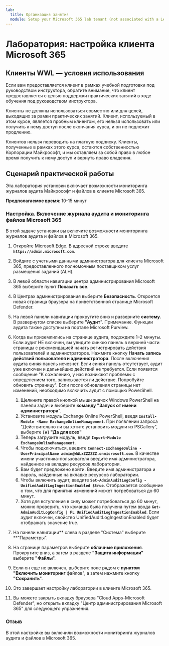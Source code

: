 ```yaml
---
lab:
  title: Организация занятия
  module: Setup your Microsoft 365 lab tenant (not associated with a Learn module)
---
```


# Лаборатория: настройка клиента Microsoft 365

## Клиенты WWL — условия использования
Если вам предоставляется клиент в рамках учебной подготовки под руководством инструктора, обратите внимание, что клиент предоставляется с целью поддержки практических занятий в ходе обучения под руководством инструктора.

Клиенты не должны использоваться совместно или для целей, выходящих за рамки практических занятий. Клиент, используемый в этом курсе, является пробным клиентом, его нельзя использовать или получить к нему доступ после окончания курса, и он не подлежит продлению.

Клиентов нельзя переводить на платную подписку. Клиенты, полученные в рамках этого курса, остаются собственностью Корпорации Майкрософт, и мы оставляем за собой право в любое время получить к нему доступ и вернуть право владения.

## Сценарий практической работы

Эта лаборатория установки включает возможности мониторинга журналов аудита Майкрософт и файлов в клиенте Microsoft 365.

**Предполагаемое время**: 10-15 минут

### Настройка. Включение журнала аудита и мониторинга файлов Microsoft 365

В этой задаче установки вы включите возможности мониторинга журналов аудита и файлов в Microsoft 365.  

1. Откройте Microsoft Edge. В адресной строке введите **`https://admin.microsoft.com`**.

1. Войдите с учетными данными администратора для клиента Microsoft 365, предоставленного полномочным поставщиком услуг размещения заданий (ALH).

1. В левой области навигации центра администрирования Microsoft 365 выберите пункт **Показать все**.

1. В Центрах администрирования выберите **Безопасность**.  Откроется новая страница браузера на приветственной странице Microsoft Defender.

1. На левой панели навигации прокрутите вниз и разверните **систему**.  В развернутом списке выберите **"Аудит**".  Примечание. Функции аудита также доступны на портале Microsoft Purview.

1. Когда вы приземлились на странице аудита, подождите 1–2 минуты.  Если аудит НЕ включен, вы увидите синюю панель в верхней части страницы с рекомендацией начать регистрировать действия пользователей и администраторов.  Нажмите кнопку **Начать запись действий пользователя и администратора**.  После включения аудита синяя панель исчезнет.  Если синяя панель отсутствует, аудит уже включен и дальнейших действий не требуется.  Если появится сообщение "К сожалению, у нас возникают проблемы с определением того, записывается ли действие. Попробуйте обновить страницу". Если после обновления страницы нет изменений, необходимо включить аудит с помощью PowerShell.
    1. Щелкните правой кнопкой мыши значок Windows PowerShell на панели задач и выберите **команду "Запуск от имени администратора**".
    1. Установите модуль Exchange Online PowerShell, введя **`Install-Module -Name ExchangeOnlineManagement`**.  При появлении запроса "Действительно ли вы хотите установить модули из PSGallery", выберите **`[A]` "Да для всех"**
    1. Теперь загрузите модуль, введя **`Import-Module ExchangeOnlineManagement`**.
    1. Чтобы подключиться, введите **`Connect-ExchangeOnline -UserPrincipalName admin@WWLxZZZZZZ.onmicrosoft.com`**.  В качестве имени участника-пользователя введите имя администратора, найденное на вкладке ресурсов лаборатории.
    1. Вам будет предложено войти.  Введите имя администратора и пароль, найденные на вкладке ресурсов лаборатории.
    1. Чтобы включить аудит, введите **`Set-AdminAuditLogConfig -UnifiedAuditLogIngestionEnabled $true`**. Отображается сообщение о том, что для принятия изменений может потребоваться до 60 минут.
    1. Хотя для вступления в силу может потребоваться до 60 минут, можно проверить, что команда была получена путем ввода **`Get-AdminAuditLogConfig | FL UnifiedAuditLogIngestionEnabled`**.  Если аудит включен, свойство UnifiedAuditLogIngestionEnabled будет отображать значение true.

1. На панели навигации** слева в разделе "Система" выберите **"Параметры".

1. На странице параметров выберите **облачные приложения**.   Прокрутите вниз, а затем в разделе **"Защита информации"** выберите **"Файлы**".

1. Если он еще не включен, выберите поле рядом с **пунктом "Включить мониторинг** файлов", а затем нажмите кнопку **"Сохранить**".  

1. Это завершает настройку лаборатории в клиенте Microsoft 365.
1. Вы можете закрыть вкладку браузера "Cloud Apps-Microsoft Defender", но открыть вкладку "Центр администрирования Microsoft 365" для следующего упражнения.

### Отзыв

В этой настройке вы включили возможности мониторинга журналов аудита и файлов в Microsoft 365.
